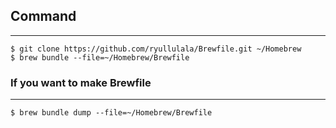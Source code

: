 ## Command
---
```shell
$ git clone https://github.com/ryullulala/Brewfile.git ~/Homebrew
$ brew bundle --file=~/Homebrew/Brewfile
```


### If you want to make Brewfile
---
```shell
$ brew bundle dump --file=~/Homebrew/Brewfile 
```


